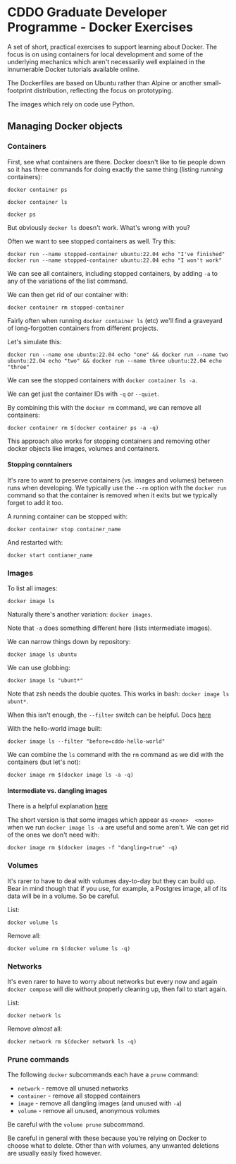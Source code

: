 # CDDO Graduate Developer Programme - Docker Exercises

A set of short, practical exercises to support learning about Docker. The focus is on using containers for local development and some of the underlying mechanics which aren't necessarily well explained in the innumerable Docker tutorials available online.

The Dockerfiles are based on Ubuntu rather than Alpine or another small-footprint distribution, reflecting the focus on prototyping.

The images which rely on code use Python.


## Managing Docker objects

### Containers

First, see what containers are there. Docker doesn't like to tie people down so it has three commands for doing exactly the same thing (listing *running* containers):

```
docker container ps

docker container ls

docker ps

```

But obviously `docker ls` doesn't work. What's wrong with you?

Often we want to see stopped containers as well. Try this:

```
docker run --name stopped-container ubuntu:22.04 echo "I've finished"
docker run --name stopped-container ubuntu:22.04 echo "I won't work"
```

We can see all containers, including stopped containers, by adding `-a` to any of the variations of the list command.

We can then get rid of our container with:

```
docker container rm stopped-container
```

Fairly often when running `docker container ls` (etc) we'll find a graveyard of long-forgotten containers from different projects.

Let's simulate this:

```
docker run --name one ubuntu:22.04 echo "one" && docker run --name two ubuntu:22.04 echo "two" && docker run --name three ubuntu:22.04 echo "three"
```

We can see the stopped containers with `docker container ls -a`.

We can get just the container IDs with `-q` or `--quiet`.

By combining this with the `docker rm` command, we can remove all containers:

```
docker container rm $(docker container ps -a -q)
```

This approach also works for stopping containers and removing other docker objects like images, volumes and containers.

#### Stopping conntainers

It's rare to want to preserve containers (vs. images and volumes) between runs when developing. We typically use the `--rm` option with the `docker run` command so that the container is removed when it exits but we typically forget to add it too.

A running container can be stopped with:

```
docker container stop container_name
```

And restarted with:

```
docker start contianer_name
```

### Images

To list all images:

```
docker image ls
```

Naturally there's another variation: `docker images`.

Note that `-a` does something different here (lists intermediate images).

We can narrow things down by repository:

```
docker image ls ubuntu
```

We can use globbing:

```
docker image ls "ubunt*"
```

Note that zsh needs the double quotes. This works in bash: `docker image ls ubunt*`.

When this isn't enough, the `--filter` switch can be helpful. Docs [here](https://docs.docker.com/engine/reference/commandline/images/)

With the hello-world image built:

```
docker image ls --filter "before=cddo-hello-world"
```

We can combine the `ls` command with the `rm` command as we did with the containers (but let's not):

```
docker image rm $(docker image ls -a -q)
```

#### Intermediate vs. dangling images

There is a helpful explanation [here](https://medium.com/@krishnakummar/dangling-none-none-docker-images-714514627fb#:~:text=Dangling%20%3A%20docker%20images,-Krishna&text=These%20intermediate%20images%20are%20important,a%20wastage%20of%20disk%20space.&text=These%20%3A%20are%20called%20as%20the,images%20needs%20to%20be%20pruned.)

The short version is that some images which appear as `<none>  <none>` when we run `docker image ls -a`
are useful and some aren't. We can get rid of the ones we don't need with:

```
docker image rm $(docker images -f "dangling=true" -q)
```

### Volumes

It's rarer to have to deal with volumes day-to-day but they can build up. Bear in mind though that if you use, for example, a Postgres image, all of its data will be in a volume. So be careful.

List:

```
docker volume ls
```

Remove all:

```
docker volume rm $(docker volume ls -q)
```

### Networks

It's even rarer to have to worry about networks but every now and again `docker compose` will die without
properly cleaning up, then fail to start again.

List:

```
docker network ls
```

Remove *almost* all:

```
docker network rm $(docker network ls -q)
```

### Prune commands

The following `docker` subcommands each have a `prune` command:

- `network` - remove all unused networks
- `container` - remove all stopped containers
- `image` - remove all dangling images (and unused with `-a`)
- `volume` - remove all unused, anonymous volumes

Be careful with the `volume prune` subcommand.

Be careful in general with these because you're relying on Docker to choose what to delete. Other than with volumes, any unwanted deletions are usually easily fixed however.